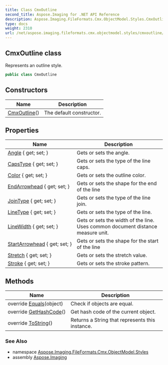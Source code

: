```yaml
---
title: Class CmxOutline
second_title: Aspose.Imaging for .NET API Reference
description: Aspose.Imaging.FileFormats.Cmx.ObjectModel.Styles.CmxOutline class. Represents an outline style
type: docs
weight: 2310
url: /net/aspose.imaging.fileformats.cmx.objectmodel.styles/cmxoutline/
---
```

## CmxOutline class

Represents an outline style.

```csharp
public class CmxOutline
```

## Constructors

| Name | Description |
| --- | --- |
| [CmxOutline](cmxoutline/)() | The default constructor. |

## Properties

| Name | Description |
| --- | --- |
| [Angle](../../aspose.imaging.fileformats.cmx.objectmodel.styles/cmxoutline/angle/) { get; set; } | Gets or sets the angle. |
| [CapsType](../../aspose.imaging.fileformats.cmx.objectmodel.styles/cmxoutline/capstype/) { get; set; } | Gets or sets the type of the line caps. |
| [Color](../../aspose.imaging.fileformats.cmx.objectmodel.styles/cmxoutline/color/) { get; set; } | Gets or sets the outline color. |
| [EndArrowhead](../../aspose.imaging.fileformats.cmx.objectmodel.styles/cmxoutline/endarrowhead/) { get; set; } | Gets or sets the shape for the end of the line |
| [JoinType](../../aspose.imaging.fileformats.cmx.objectmodel.styles/cmxoutline/jointype/) { get; set; } | Gets or sets the type of the line join. |
| [LineType](../../aspose.imaging.fileformats.cmx.objectmodel.styles/cmxoutline/linetype/) { get; set; } | Gets or sets the type of the line. |
| [LineWidth](../../aspose.imaging.fileformats.cmx.objectmodel.styles/cmxoutline/linewidth/) { get; set; } | Gets or sets the width of the line. Uses common document distance measure unit. |
| [StartArrowhead](../../aspose.imaging.fileformats.cmx.objectmodel.styles/cmxoutline/startarrowhead/) { get; set; } | Gets or sets the shape for the start of the line |
| [Stretch](../../aspose.imaging.fileformats.cmx.objectmodel.styles/cmxoutline/stretch/) { get; set; } | Gets or sets the stretch value. |
| [Stroke](../../aspose.imaging.fileformats.cmx.objectmodel.styles/cmxoutline/stroke/) { get; set; } | Gets or sets the stroke pattern. |

## Methods

| Name | Description |
| --- | --- |
| override [Equals](../../aspose.imaging.fileformats.cmx.objectmodel.styles/cmxoutline/equals/)(object) | Check if objects are equal. |
| override [GetHashCode](../../aspose.imaging.fileformats.cmx.objectmodel.styles/cmxoutline/gethashcode/)() | Get hash code of the current object. |
| override [ToString](../../aspose.imaging.fileformats.cmx.objectmodel.styles/cmxoutline/tostring/)() | Returns a String that represents this instance. |

### See Also

* namespace [Aspose.Imaging.FileFormats.Cmx.ObjectModel.Styles](../../aspose.imaging.fileformats.cmx.objectmodel.styles/)
* assembly [Aspose.Imaging](../../)


